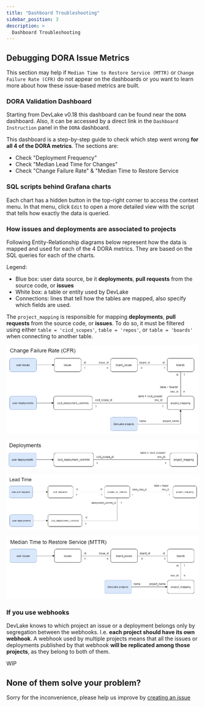 ```yaml
---
title: "Dashboard Troubleshooting"
sidebar_position: 3
description: >
  Dashboard Troubleshooting
---
```


## Debugging DORA Issue Metrics

This section may help if `Median Time to Restore Service (MTTR)` or `Change Failure Rate (CFR)` do not appear on the dashboards or you want to learn more about how these issue-based metrics are built.

### DORA Validation Dashboard
Starting from DevLake v0.18 this dashboard can be found near the `DORA` dashboard. Also, it can be accessed by a direct link in the `Dashboard Instruction` panel in the `DORA` dashboard.

This dashboard is a step-by-step guide to check which step went wrong **for all 4 of the DORA metrics**. The sections are:
- Check "Deployment Frequency"
- Check "Median Lead Time for Changes"
- Check "Change Failure Rate" & "Median Time to Restore Service

### SQL scripts behind Grafana charts
Each chart has a hidden button in the top-right corner to access the context menu. In that menu, click `Edit` to open a more detailed view with the script that tells how exactly the data is queried.

### How issues and deployments are associated to projects

Following Entity-Relationship diagrams below represent how the data is mapped and used for each of the 4 DORA metrics.
They are based on the SQL queries for each of the charts.

Legend:
- Blue box: user data source, be it **deployments**, **pull requests** from the source code, or **issues**
- White box: a table or entity used by DevLake
- Connections: lines that tell how the tables are mapped, also specify which fields are used.

The `project_mapping` is responsible for mapping **deployments**, **pull requests** from the source code, or **issues**.
To do so, it must be filtered using either `table = 'cicd_scopes'`, `table = 'repos'`, or `table = 'boards'` when connecting to another table.

![](../Configuration/images/cfr.png)

![](../Configuration/images/deployments.png)

![](../Configuration/images/lead_time.png)

![](../Configuration/images/mttr.png)

### If you use webhooks

DevLake knows to which project an issue or a deployment belongs only by segregation between the webhooks.
I.e. **each project should have its own webhook**. A webhook used by multiple projects means that all the
issues or deployments published by that webhook **will be replicated among those projects**, as they belong to both of them.

WIP


## None of them solve your problem?

Sorry for the inconvenience, please help us improve by [creating an issue](https://github.com/apache/incubator-devlake/issues)
